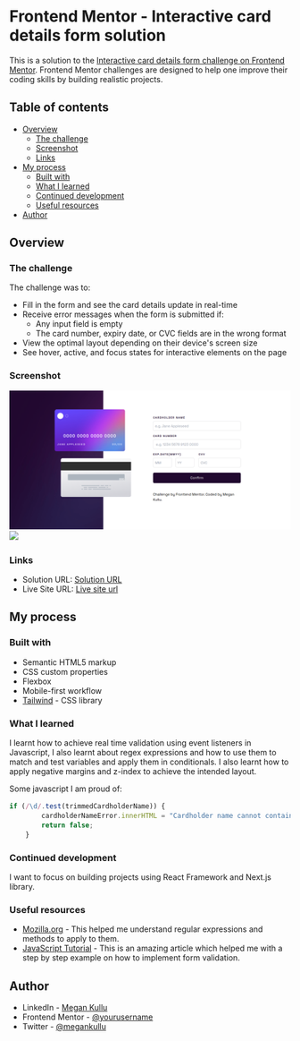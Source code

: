 # Frontend Mentor - Interactive card details form solution

This is a solution to the [Interactive card details form challenge on Frontend Mentor](https://www.frontendmentor.io/challenges/interactive-card-details-form-XpS8cKZDWw). Frontend Mentor challenges are designed to help one improve their coding skills by building realistic projects. 

## Table of contents

- [Overview](#overview)
  - [The challenge](#the-challenge)
  - [Screenshot](#screenshot)
  - [Links](#links)
- [My process](#my-process)
  - [Built with](#built-with)
  - [What I learned](#what-i-learned)
  - [Continued development](#continued-development)
  - [Useful resources](#useful-resources)
- [Author](#author)




## Overview

### The challenge

The challenge was to:

- Fill in the form and see the card details update in real-time
- Receive error messages when the form is submitted if:
  - Any input field is empty
  - The card number, expiry date, or CVC fields are in the wrong format
- View the optimal layout depending on their device's screen size
- See hover, active, and focus states for interactive elements on the page

### Screenshot

![](./images/desktopscreenshot.png)
![](./images/mobilescreenshot.png.png)



### Links

- Solution URL: [Solution URL](https://interactive-card-details-main.netlify.app/)
- Live Site URL: [Live site url](https://interactive-card-details-main.netlify.app/)

## My process

### Built with

- Semantic HTML5 markup
- CSS custom properties
- Flexbox
- Mobile-first workflow
- [Tailwind](https://tailwindcss.com/) - CSS library


### What I learned

I learnt how to achieve real time validation using event listeners in Javascript, I also learnt about regex expressions and how to use them to match and test variables and apply them in conditionals. I also learnt how to apply negative margins and z-index to achieve the intended layout.

Some javascript I am proud of:

```javascript
if (/\d/.test(trimmedCardholderName)) {
        cardholderNameError.innerHTML = "Cardholder name cannot contain numbers";
        return false;
    }
```

### Continued development
 
I want to focus on building projects using React Framework and Next.js library.


### Useful resources

- [Mozilla.org](https://developer.mozilla.org/en-US/docs/Web/JavaScript/Guide/Regular_expressions) - This helped me understand regular expressions and methods to apply to them.
- [JavaScript Tutorial](https://www.javascripttutorial.net/javascript-dom/javascript-form-validation/) - This is an amazing article which helped me with a step by step example on how to implement form validation.


## Author

- LinkedIn - [Megan Kullu](https://www.your-site.com)
- Frontend Mentor - [@yourusername](https://www.frontendmentor.io/profile/MeganKullu)
- Twitter - [@megankullu](https://www.twitter.com/megankullu)



